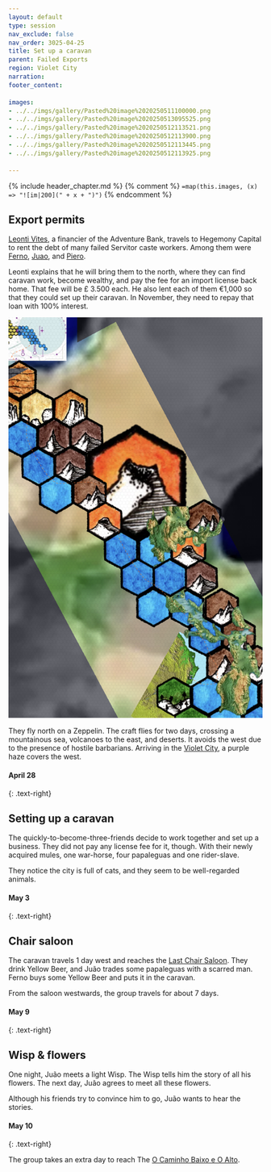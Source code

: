 ```yaml
---
layout: default
type: session
nav_exclude: false
nav_order: 3025-04-25
title: Set up a caravan
parent: Failed Exports
region: Violet City
narration: 
footer_content: 

images:
- ../../imgs/gallery/Pasted%20image%2020250511100000.png
- ../../imgs/gallery/Pasted%20image%2020250513095525.png
- ../../imgs/gallery/Pasted%20image%2020250512113521.png
- ../../imgs/gallery/Pasted%20image%2020250512113900.png
- ../../imgs/gallery/Pasted%20image%2020250512113445.png
- ../../imgs/gallery/Pasted%20image%2020250512113925.png

---
```


{% include header_chapter.md %}
{% comment %}
`=map(this.images, (x) => "![im|200](" + x + ")")`
{% endcomment %}

## Export permits

[Leonti Vites](../../directory/VioletCity/LeontiVites.md), a financier of the Adventure Bank, travels to Hegemony Capital to rent the debt of many failed Servitor caste workers.
Among them were [Ferno](../../directory/Caravan1/Ferno.md), [Juao](../../directory/Caravan1/Juao.md), and [Piero](../../directory/Caravan1/Piero.md).

Leonti explains that he will bring them to the north, where they can find caravan work, become wealthy, and pay the fee for an import license back home.
That fee will be £ 3.500 each.
He also lent each of them €1,000 so that they could set up their caravan.
In November, they need to repay that loan with 100% interest.

![](../../imgs/gallery/Pasted%20image%2020250513095525.png)

They fly north on a Zeppelin.
The craft flies for two days, crossing a mountainous sea, volcanoes to the east, and deserts.
It avoids the west due to the presence of hostile barbarians.
Arriving in the [Violet City](../../directory/VioletCity/index.md), a purple haze covers the west. 

#### April 28
{: .text-right}

## Setting up a caravan

The quickly-to-become-three-friends decide to work together and set up a business.
They did not pay any license fee for it, though.
With their newly acquired mules, one war-horse, four papaleguas and one rider-slave.

They notice the city is full of cats, and they seem to be well-regarded animals.

#### May 3
{: .text-right}

## Chair saloon

The caravan travels 1 day west and reaches the [Last Chair Saloon](../../directory/VioletCity/LastChairSaloon.md).
They drink Yellow Beer, and Juão trades some papaleguas with a scarred man.
Ferno buys some Yellow Beer and puts it in the caravan.

From the saloon westwards, the group travels for about 7 days.

#### May 9
{: .text-right}

## Wisp & flowers

One night, Juão meets a light Wisp.
The Wisp tells him the story of all his flowers.
The next day, Juão agrees to meet all these flowers.

Although his friends try to convince him to go, Juão wants to hear the stories.

#### May 10
{: .text-right}

The group takes an extra day to reach The [O Caminho Baixo e O Alto](../../directory/LowRoadHigh/index.md).
